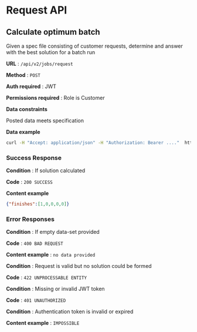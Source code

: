 # Request API

## Calculate optimum batch

Given a spec file consisting of customer requests, determine and answer with the best solution for a batch run

**URL** : `/api/v2/jobs/request`

**Method** : `POST`

**Auth required** : JWT

**Permissions required** : Role is Customer

**Data constraints**

Posted data meets specification

**Data example** 

```bash
curl -H "Accept: application/json" -H "Authorization: Bearer ...."  http://localhost:9000/api/v2/jobs/request -d ...
```

### Success Response

**Condition** : If solution calculated

**Code** : `200 SUCCESS`

**Content example**

```json
{"finishes":[1,0,0,0,0]}
```

### Error Responses

**Condition** : If empty data-set provided

**Code** : `400 BAD REQUEST`

**Content example** : `no data provided`

**Condition** : Request is valid but no solution could be formed

**Code** : `422 UNPROCESSABLE ENTITY`

**Condition** : Missing or invalid JWT token

**Code** : `401 UNAUTHORIZED`

**Condition** : Authentication token is invalid or expired

**Content example** : `IMPOSSIBLE`